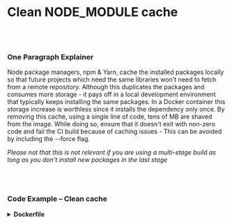 # Clean NODE_MODULE cache

<br/><br/>

### One Paragraph Explainer

Node package managers, npm & Yarn, cache the installed packages locally so that future projects which need the same libraries won't need to fetch from a remote repository. Although this duplicates the packages and consumes more storage - it pays off in a local development environment that typically keeps installing the same packages. In a Docker container this storage increase is worthless since it installs the dependency only once. By removing this cache, using a single line of code, tens of MB are shaved from the image. While doing so, ensure that it doesn't exit with non-zero code and fail the CI build because of caching issues - This can be avoided by including the --force flag.

*Please not that this is not relevant if you are using a multi-stage build as long as you don't install new packages in the last stage*

<br/><br/>

### Code Example – Clean cache

<details>
<summary><strong>Dockerfile</strong></summary>

```
FROM node:12-slim AS build
WORKDIR /usr/src/app
COPY package.json package-lock.json ./
RUN npm ci --production && npm cache clean --force

# The rest comes here
```

</details>
